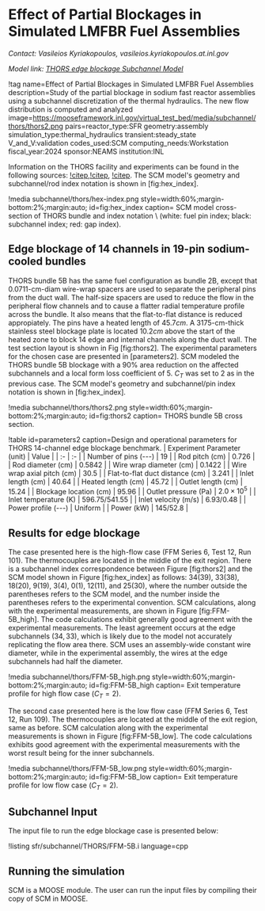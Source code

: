 # Effect of Partial Blockages in Simulated LMFBR Fuel Assemblies

*Contact: Vasileios Kyriakopoulos, vasileios.kyriakopoulos.at.inl.gov*

*Model link: [THORS edge blockage Subchannel Model](https://github.com/idaholab/virtual_test_bed/tree/devel/sfr/subchannel/THORS)*

!tag name=Effect of Partial Blockages in Simulated LMFBR Fuel Assemblies
     description=Study of the partial blockage in sodium fast reactor assemblies using a subchannel discretization of the thermal hydraulics. The new flow distribution is computed and analyzed
     image=https://mooseframework.inl.gov/virtual_test_bed/media/subchannel/thors/thors2.png
     pairs=reactor_type:SFR
                       geometry:assembly
                       simulation_type:thermal_hydraulics
                       transient:steady_state
                       V_and_V:validation
                       codes_used:SCM
                       computing_needs:Workstation
                       fiscal_year:2024
                       sponsor:NEAMS
                       institution:INL

Information on the THORS facility and experiments can be found in the following sources: [!citep](fontana1973effect),[!citep](han1977blockages),
[!citep](jeong2005modeling). The SCM model's geometry and subchannel/rod index notation is shown in [fig:hex_index].

!media subchannel/thors/hex-index.png
    style=width:60%;margin-bottom:2%;margin:auto;
    id=fig:hex_index
    caption= SCM model cross-section of THORS bundle and index notation \\ (white: fuel pin index; black: subchannel index; red: gap index).

## Edge blockage of 14 channels in 19-pin sodium-cooled bundles

THORS bundle 5B has the same fuel configuration as bundle 2B, except that 0.0711-cm-diam wire-wrap spacers are used to separate the peripheral pins from the duct wall. The half-size spacers are used to reduce the flow in the peripheral flow channels and to cause a flatter radial temperature profile across the bundle. It also means that the flat-to-flat distance is reduced appropiately. The pins have a heated length of $45.7 cm$. A 3175-cm-thick stainless steel blockage plate is located $10.2 cm$  above the start of the heated zone to block $14$ edge and internal channels along the duct wall. The test section layout is shown in Fig [fig:thors2]. The experimental parameters for the chosen case are presented in [parameters2]. SCM modeled the THORS bundle 5B blockage with a $90$% area reduction on the affected subchannels and a local form loss coefficient of $5$. $C_T$ was set to $2$ as in the previous case. The SCM model's geometry and subchannel/pin index notation is shown in [fig:hex_index].

!media subchannel/thors/thors2.png
    style=width:60%;margin-bottom:2%;margin:auto;
    id=fig:thors2
    caption= THORS bundle 5B cross section.

!table id=parameters2 caption=Design and operational parameters for THORS 14-channel edge blockage benchmark.
| Experiment Parameter (unit) | Value |
| :- | :- |
| Number of pins (---) | $19$ |
| Rod pitch (cm) | $0.726$ |
| Rod diameter (cm) | $0.5842$ |
| Wire wrap diameter (cm) | $0.1422$ |
| Wire wrap axial pitch (cm) | $30.5$ |
| Flat-to-flat duct distance (cm) | $3.241$ |
| Inlet length (cm) | $40.64$ |
| Heated length (cm) | $45.72$ |
| Outlet length (cm) | $15.24$  |
| Blockage location (cm) | $95.96$ |
| Outlet pressure (Pa) | $2.0 \times 10^{5}$ |
| Inlet temperature (K) | $596.75/541.55$ |
| Inlet velocity (m/s) | $6.93/0.48$ |
| Power profile (---) | Uniform |
| Power (kW) | $145/52.8$ |

## Results for edge blockage

The case presented here is the high-flow case (FFM Series 6, Test 12, Run 101). The thermocouples are located in the middle of the exit region. There is a subchannel index correspondence between Figure [fig:thors2] and the SCM model shown in Figure [fig:hex_index] as follows: 34(39), 33(38), 18(20), 9(19), 3(4), 0(1), 12(11), and 25(30), where the number outside the parentheses refers to the SCM model, and the number inside the parentheses refers to the experimental convention. SCM calculations, along with the experimental measurements, are shown in Figure [fig:FFM-5B_high]. The code calculations exhibit generally good agreement with the experimental measurements. The least agreement occurs at the edge subchannels ($34, 33$), which is likely due to the model not accurately replicating the flow area there. SCM uses an assembly-wide constant wire diameter, while in the experimental assembly, the wires at the edge subchannels had half the diameter.

!media subchannel/thors/FFM-5B_high.png
    style=width:60%;margin-bottom:2%;margin:auto;
    id=fig:FFM-5B_high
    caption= Exit temperature profile for high flow case ($C_T = 2$).

The second case presented here is the low flow case (FFM Series 6, Test 12, Run 109).
The thermocouples are located at the middle of the exit region, same as before.
SCM calculation along with the experimental measurements is shown in Figure [fig:FFM-5B_low].
The code calculations exhibits good agreement with the experimental measurements with the
worst result being for the inner subchannels.

!media subchannel/thors/FFM-5B_low.png
    style=width:60%;margin-bottom:2%;margin:auto;
    id=fig:FFM-5B_low
    caption= Exit temperature profile for low flow case ($C_T = 2$).

## Subchannel Input

The input file to run the edge blockage case is presented below:

!listing sfr/subchannel/THORS/FFM-5B.i language=cpp

## Running the simulation

SCM is a MOOSE module. The user can run the input files by compiling their copy of SCM in MOOSE.
```

